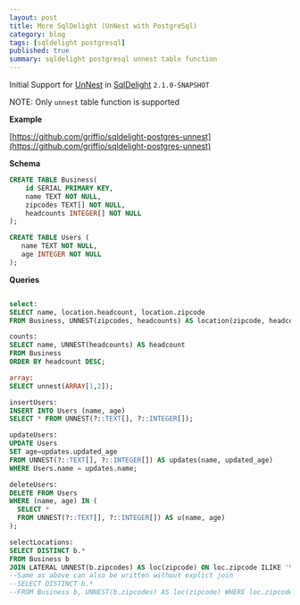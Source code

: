 ```yaml
---
layout: post
title: More SqlDelight (UnNest with PostgreSql)
category: blog
tags: [sqldelight postgresql] 
published: true
summary: sqldelight postgresql unnest table function 
---
```


Initial Support for  [UnNest](https://www.postgresql.org/docs/17/queries-table-expressions.html#QUERIES-TABLEFUNCTIONS) in [SqlDelight](https://github.com/sqldelight/sqldelight/pull/5673) `2.1.0-SNAPSHOT`

NOTE: Only `unnest` table function is supported 

**Example**

[https://github.com/griffio/sqldelight-postgres-unnest](https://github.com/griffio/sqldelight-postgres-unnest)

**Schema**

```sql
CREATE TABLE Business(
    id SERIAL PRIMARY KEY,
    name TEXT NOT NULL,
    zipcodes TEXT[] NOT NULL,
    headcounts INTEGER[] NOT NULL
);

CREATE TABLE Users (
   name TEXT NOT NULL,
   age INTEGER NOT NULL
);
```

**Queries**

```sql

select:
SELECT name, location.headcount, location.zipcode
FROM Business, UNNEST(zipcodes, headcounts) AS location(zipcode, headcount);

counts:
SELECT name, UNNEST(headcounts) AS headcount
FROM Business
ORDER BY headcount DESC;

array:
SELECT unnest(ARRAY[1,2]);

insertUsers:
INSERT INTO Users (name, age)
SELECT * FROM UNNEST(?::TEXT[], ?::INTEGER[]);

updateUsers:
UPDATE Users
SET age=updates.updated_age
FROM UNNEST(?::TEXT[], ?::INTEGER[]) AS updates(name, updated_age)
WHERE Users.name = updates.name;

deleteUsers:
DELETE FROM Users
WHERE (name, age) IN (
  SELECT *
  FROM UNNEST(?::TEXT[], ?::INTEGER[]) AS u(name, age)
);

selectLocations:
SELECT DISTINCT b.*
FROM Business b
JOIN LATERAL UNNEST(b.zipcodes) AS loc(zipcode) ON loc.zipcode ILIKE '%' || :query::TEXT || '%';
--Same as above can also be written without explict join
--SELECT DISTINCT b.*
--FROM Business b, UNNEST(b.zipcodes) AS loc(zipcode) WHERE loc.zipcode ILIKE '%' || :query::TEXT || '%';

```
